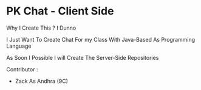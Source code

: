 # PK Chat - Client Side

Why I Create This ? I Dunno

I Just Want To Create Chat For my Class With Java-Based As Programming Language

As Soon I Possible I will Create The Server-Side Repositories

Contributor : 

- Zack As Andhra (9C)
